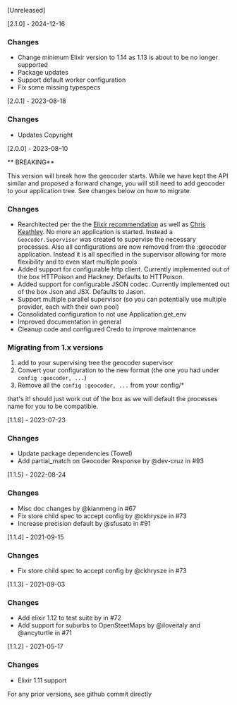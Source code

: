 [Unreleased]

[2.1.0] - 2024-12-16

### Changes

- Change minimum Elixir version to 1.14 as 1.13 is about to be no longer supported
- Package updates
- Support default worker configuration
- Fix some missing typespecs

[2.0.1] - 2023-08-18

### Changes

- Updates Copyright

[2.0.0] - 2023-08-10

** BREAKING**

This version will break how the geocoder starts. While we have kept the API similar and proposed a forward change, you will still need to add geocoder to your application tree. See changes below on how to migrate.

### Changes

- Rearchitected per the the [Elixir recommendation](https://hexdocs.pm/elixir/library-guidelines.html#avoid-spawning-unsupervised-processes) as well as [Chris Keathley](https://keathley.io/blog/reusable-libraries.html). No more an application is started. Instead a `Geocoder.Supervisor` was created to supervise the necessary processes. Also all configurations are now removed from the :geocoder application. Instead it is all specified in the supervisor allowing for more flexibility and to even start multiple pools
- Added support for configurable http client. Currently implemented out of the box HTTPoison and Hackney. Defaults to HTTPoison.
- Added support for configurable JSON codec. Currently implemented out of the box Json and JSX. Defaults to Jason.
- Support multiple parallel supervisor (so you can potentially use multiple provider, each with their own pool)
- Consolidated configuration to not use Application.get_env
- Improved documentation in general
- Cleanup code and configured Credo to improve maintenance

### Migrating from 1.x versions

1. add to your supervising tree the geocoder supervisor
2. Convert your configuration to the new format (the one you had under `config :geocoder, ...`)
3. Remove all the `config :geocoder, ...` from your config/*

that's it! should just work out of the box as we will default the processes name for you to be compatible.

[1.1.6] - 2023-07-23

### Changes

- Update package dependencies (Towel)
- Add partial_match on Geocoder Response by @dev-cruz in #93

[1.1.5] - 2022-08-24

### Changes

- Misc doc changes by @kianmeng in #67
- Fix store child spec to accept config by @ckhrysze in #73
- Increase precision default by @sfusato in #91

[1.1.4] - 2021-09-15

### Changes

- Fix store child spec to accept config by @ckhrysze in #73

[1.1.3] - 2021-09-03

### Changes

- Add elixir 1.12 to test suite by in #72
- Add support for suburbs to OpenSteetMaps by @iloveitaly and @ancyturtle in #71

[1.1.2] - 2021-05-17

### Changes

- Elixir 1.11 support

For any  prior versions, see github commit directly